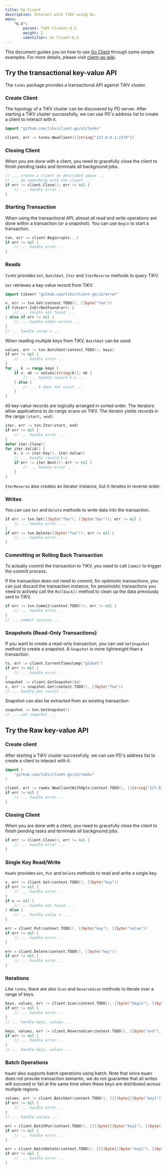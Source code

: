 ```yaml
---
title: Go Client
description: Interact with TiKV using Go.
menu:
    "6.5":
        parent: TiKV Clients-6.5
        weight: 2
        identifier: Go Client-6.5
---
```


This document guides you on how to use [Go Client](https://github.com/tikv/client-go) through some simple examples. For more details, please visit [client-go wiki].

## Try the transactional key-value API

The `txnkv` package provides a transactional API against TiKV cluster.

### Create Client

The topology of a TiKV cluster can be discovered by PD server. After starting a TiKV cluster successfully, we can use PD's address list to create a client to interact with it.

```go
import "github.com/tikv/client-go/v2/txnkv"

client, err := txnkv.NewClient([]string{"127.0.0.1:2379"})
```

### Closing Client

When you are done with a client, you need to gracefully close the client to finish pending tasks and terminate all background jobs.

```go
// ... create a client as described above ...
// ... do something with the client ...
if err := client.Close(); err != nil {
    // ... handle error ...
}
```

### Starting Transaction

When using the transactional API, almost all read and write operations are done within a transaction (or a snapshot). You can use `Begin` to start a transaction.

```go
txn, err := client.Begin(opts...)
if err != nil {
    // ... handle error ...
}
```

### Reads

`TxnKV` provides `Get`, `BatchGet`, `Iter` and `IterReverse` methods to query TiKV.

`Get` retrieves a key-value record from TiKV.

```go
import tikverr "github.com/tikv/client-go/v2/error"

v, err := txn.Get(context.TODO(), []byte("foo"))
if tikverr.IsErrNotFound(err) {
    // ... handle not found ...
} else if err != nil {
    // ... handle other errors ...
}
// ... handle value v ...
```

When reading multiple keys from TiKV, `BatchGet` can be used.

```go
values, err := txn.BatchGet(context.TODO(), keys)
if err != nil {
    // ... handle error ...
}
for _, k := range keys {
    if v, ok := values[string(k)]; ok {
        // ... handle record k:v ...
    } else {
        // ... k does not exist ...
    }
}
```

All key-value records are logically arranged in sorted order. The iterators allow applications to do range scans on TiKV. The iterator yields records in the range `[start, end)`.

```go
iter, err := txn.Iter(start, end)
if err != nil {
    // ... handle error ...
}
defer iter.Close()
for iter.Valid() {
    k, v := iter.Key(), iter.Value()
    // ... handle record k:v
    if err := iter.Next(); err != nil {
        // ... handle error ...
    }
}
```

`IterReverse` also creates an iterator instance, but it iterates in reverse order.

### Writes

You can use `Set` and `Delete` methods to write data into the transaction.

```go
if err := txn.Set([]byte("foo"), []byte("bar")); err != nil {
    // ... handle error ...
}
if err := txn.Delete([]byte("foo")); err != nil {
    // ... handle error ...
}
```

### Committing or Rolling Back Transaction

To actually commit the transaction to TiKV, you need to call `Commit` to trigger the commit process.

If the transaction does not need to commit, for optimistic transactions, you can just discard the transaction instance, for pessimistic transactions you need to actively call the `Rollback()` method to clean up the data previously sent to TiKV.

```go
if err := txn.Commit(context.TODO()); err != nil {
    // ... handle error ...
}
// ... commit success ...
```

### Snapshots (Read-Only Transactions)

If you want to create a read-only transaction, you can use `GetSnapshot` method to create a snapshot. A `Snapshot` is more lightweight than a transaction.

```go
ts, err := client.CurrentTimestamp("global")
if err != nil {
    // ... handle error ...
}
snapshot := client.GetSnapshot(ts)
v, err := snapshot.Get(context.TODO(), []byte("foo"))
// ... handle Get result ...
```

Snapshot can also be extracted from an existing transaction.

```go
snapshot := txn.GetSnapshot()
// ... use snapshot ...
```


## Try the Raw key-value API

### Create client

After starting a TiKV cluster successfully, we can use PD's address list to create a client to interact with it.

```go
import (
    "github.com/tikv/client-go/v2/rawkv"
)

client, err := rawkv.NewClientWithOpts(context.TODO(), []string{"127.0.0.1:2379"})
if err != nil {
    // ... handle error ...
}
```

### Closing Client

When you are done with a client, you need to gracefully close the client to finish pending tasks and terminate all background jobs.

```go
if err := client.Close(); err != nil {
    // ... handle error ...
}
```

### Single Key Read/Write

`RawKV` provides `Get`, `Put` and `Delete` methods to read and write a single key.

```go
v, err := client.Get(context.TODO(), []byte("key"))
if err != nil {
    // ... handle error ...
}
if v == nil {
    // ... handle not found ...
} else {
    // ... handle value v ...
}

err = client.Put(context.TODO(), []byte("key"), []byte("value"))
if err != nil {
    // ... handle error ...
}

err = client.Delete(context.TODO(), []byte("key"))
if err != nil {
    // ... handle error ...
}
```

### Iterations
Like `txnkv`, there are also `Scan` and `ReverseScan` methods to iterate over a range of keys.

```go
keys, values, err := client.Scan(context.TODO(), []byte("begin"), []byte("end"), 10)
if err != nil {
    // ... handle error ...
}
// ... handle keys, values ...

keys, values, err := client.ReverseScan(context.TODO(), []byte("end"), []byte("begin"), 10)
if err != nil {
    // ... handle error ...
}
// ... handle keys, values ...
```

### Batch Operations

`RawKV` also supports batch operations using batch. Note that since `RawKV` does not provide transaction semantic, we do not guarantee that all writes will succeed or fail at the same time when these keys are distributed across multiple regions.

```go
values, err := client.BatchGet(context.TODO(), [][]byte{[]byte("key1"), []byte("key2")})
if err != nil {
    // ... handle error ...
}
// ... handle values ...

err = client.BatchPut(context.TODO(), [][]byte{[]byte("key1"), []byte("key2")}, [][]byte{[]byte("value1"), []byte("value2")})
if err != nil {
    // ... handle error ...
}

err = client.BatchDelete(context.TODO(), [][]byte{[]byte("key1"), []byte("key2")})
if err != nil {
    // ... handle error ...
}
```

[client-go wiki]: https://github.com/tikv/client-go/wiki
